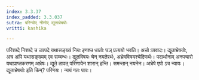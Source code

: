 ```yaml
---
index: 3.3.37
index_padded: 3.3.037
sutra: परिन्योर् नीणोर् द्यूताभ्रेषयोः
vritti: kashika

---
```

परिशब्दे निशब्दे च उपपदे यथासङ्ख्यं नियः इणश्च धातोः घञ् प्रत्ययो भवति। अचो ऽपवादः। द्यूताभ्रेषयोः, अत्र अपि यथासङ्ख्यम् एव सम्बन्धः। द्यूतविषयः चेन् नयतेरर्थः, अभ्रेषविषयश्चेदिणर्थः। पदार्थानाम् अनपचारो यथाप्राप्तकरणम् अभ्रेषः। द्यूते तावत् परिणायेन शारान् हन्ति। समन्तान् नयनेन। अभ्रेषे एषो ऽत्र न्यायः। द्यूताभ्रेषयोः इति किम्? परिणयः। न्ययं गतः पापः।